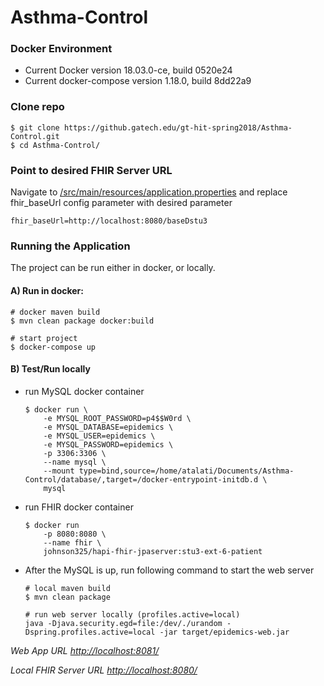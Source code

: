 # Asthma-Control

### Docker Environment
- Current Docker version 18.03.0-ce, build 0520e24
- Current docker-compose version 1.18.0, build 8dd22a9


### Clone repo

```
$ git clone https://github.gatech.edu/gt-hit-spring2018/Asthma-Control.git
$ cd Asthma-Control/
```
### Point to desired FHIR Server URL
Navigate to [/src/main/resources/application.properties](https://github.gatech.edu/gt-hit-spring2018/Asthma-Control/blob/a724728af680a61f3596313ecb61e04713e0925a/src/main/resources/application.properties#L20-L25) and replace fhir_baseUrl config parameter with desired parameter 
```
fhir_baseUrl=http://localhost:8080/baseDstu3
```

### Running the Application
The project can be run either in docker, or locally.

#### A) Run in docker:

```
# docker maven build
$ mvn clean package docker:build

# start project
$ docker-compose up 
```

#### B) Test/Run locally

- run MySQL docker container

    ```
    $ docker run \
        -e MYSQL_ROOT_PASSWORD=p4$$W0rd \
        -e MYSQL_DATABASE=epidemics \
        -e MYSQL_USER=epidemics \
        -e MYSQL_PASSWORD=epidemics \
        -p 3306:3306 \
        --name mysql \
        --mount type=bind,source=/home/atalati/Documents/Asthma-Control/database/,target=/docker-entrypoint-initdb.d \
        mysql
    ```

- run FHIR docker container

    ```
    $ docker run
        -p 8080:8080 \
        --name fhir \
        johnson325/hapi-fhir-jpaserver:stu3-ext-6-patient
    ```

- After the MySQL is up, run following command to start the web server

    ```
    # local maven build
    $ mvn clean package
    
    # run web server locally (profiles.active=local)
    java -Djava.security.egd=file:/dev/./urandom -Dspring.profiles.active=local -jar target/epidemics-web.jar
    ```

_Web App URL [http://localhost:8081/](http://localhost:8081/)_

_Local FHIR Server URL [http://localhost:8080/](http://localhost:8080/)_
